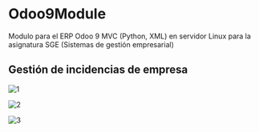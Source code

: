 # Odoo9Module
Modulo para el ERP Odoo 9 MVC (Python, XML) en servidor Linux para la asignatura SGE (Sistemas de gestión empresarial)

## Gestión de incidencias de empresa

![1](https://user-images.githubusercontent.com/8844134/36592004-3f362ccc-1894-11e8-96e9-757b75756a91.PNG)

![2](https://user-images.githubusercontent.com/8844134/36592022-5584e982-1894-11e8-9e41-a470d6f759e8.PNG)

![3](https://user-images.githubusercontent.com/8844134/36592028-5e5c6f9e-1894-11e8-93aa-1596c70e382f.PNG)
